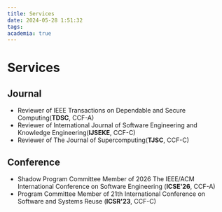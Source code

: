```yaml
---
title: Services
date: 2024-05-28 1:51:32
tags:
academia: true
---
```

# Services

## Journal
+ Reviewer of IEEE Transactions on Dependable and Secure Computing(**TDSC**, CCF-A)
+ Reviewer of International Journal of Software Engineering and Knowledge Engineering(**IJSEKE**, CCF-C)
+ Reviewer of The Journal of Supercomputing(**TJSC**, CCF-C)

## Conference
+ Shadow Program Committee Member of 2026 The IEEE/ACM International Conference on Software Engineering (**ICSE'26**, CCF-A)
+ Program Committee Member of 21th International Conference on Software and Systems Reuse (**ICSR'23**, CCF-C)
